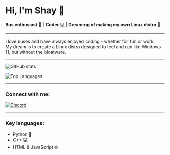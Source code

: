 # Hi, I'm Shay 👋

**Bus enthusiast** 🚌 | **Coder** 💻 | **Dreaming of making my own Linux distro** 🚀

---

I love buses and have always enjoyed coding - whether for fun or work.  
My dream is to create a Linux distro designed to feel and run like Windows 11, but without the bloatware.

---

![GitHub stats](https://github-readme-stats.vercel.app/api?username=Shay-coding&show_icons=true&count_private=true&hide_title=true&bg_color=1e1e1e&text_color=ffffff&icon_color=ff0000&title_color=ff0000)

![Top Languages](https://github-readme-stats.vercel.app/api/top-langs/?username=Shay-coding&layout=compact&bg_color=1e1e1e&text_color=ffffff&title_color=ff0000)

---

### Connect with me:

[![Discord](https://img.shields.io/badge/Discord-1e1e1e?style=flat&logo=discord&logoColor=ff0000)](https://discord.gg/pDnt576ycV)

---

### Key languages:

- Python 🐍  
- C++ 💻  
- HTML & JavaScript 🌐
